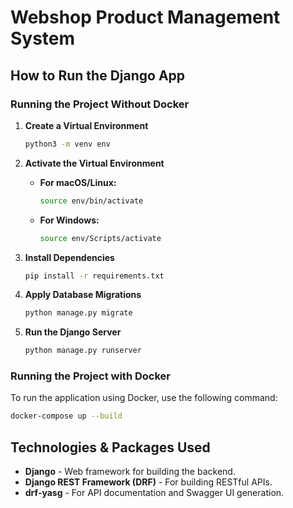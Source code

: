 # Webshop Product Management System

## How to Run the Django App

### Running the Project Without Docker

1. **Create a Virtual Environment**
   ```bash
   python3 -m venv env
   ```

2. **Activate the Virtual Environment**
   - **For macOS/Linux:**
     ```bash
     source env/bin/activate
     ```
   - **For Windows:**
     ```bash
     source env/Scripts/activate
     ```

3. **Install Dependencies**
   ```bash
   pip install -r requirements.txt
   ```

4. **Apply Database Migrations**
   ```bash
   python manage.py migrate
   ```

5. **Run the Django Server**
   ```bash
   python manage.py runserver
   ```

### Running the Project with Docker

To run the application using Docker, use the following command:
```bash
docker-compose up --build
```

## Technologies & Packages Used
- **Django** - Web framework for building the backend.
- **Django REST Framework (DRF)** - For building RESTful APIs.
- **drf-yasg** - For API documentation and Swagger UI generation.
